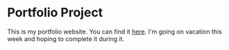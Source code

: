 # Portfolio Project

This is my portfolio website. You can find it [here](https://joasss.xyz).
I'm going on vacation this week and hoping to complete it during it.
